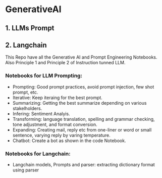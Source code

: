 # GenerativeAI

## 1. LLMs Prompt
## 2. Langchain

This Repo have all the Generative AI and Prompt Engineering Notebooks. Also Principle 1 and Principle 2 of Instruction tunned LLM.

### Notebooks for LLM Prompting: 
- Prompting: Good prompt practices, avoid prompt injection, few shot prompt, etc. 
- Iterative: Keep iteraing for the best prompt. 
- Summarizing: Getting the best summarize depending on various stakelholders.
- Infering: Sentiment Analyis.
- Transforming: language translation, spelling and grammar checking, tone adjustment, and format conversion.
- Expanding: Creating mail, reply etc from one-liner or word or small sentence, varying reply by varing temperature.
- Chatbot: Create a bot as shown in the code Notebook.

### Notebooks for Langchain: 
- Langchain models, Prompts and parser: extracting dictionary format using parser

